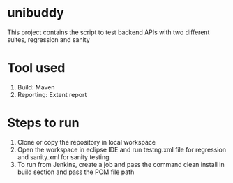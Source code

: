 # unibuddy
This project contains the script to test backend APIs with two different suites, regression and sanity

# Tool used
 1. Build: Maven
 2. Reporting: Extent report
 
# Steps to run 
 1. Clone or copy the repository in local workspace
 2. Open the workspace in eclipse IDE and run testng.xml file for regression and sanity.xml for sanity testing
 3. To run from Jenkins, create a job and pass the command clean install in build section and pass the POM file path 

